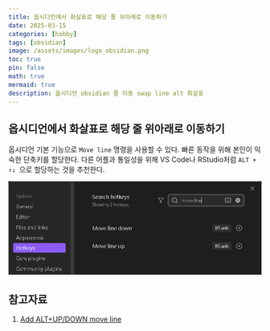 ```yaml
---
title: 옵시디언에서 화살표로 해당 줄 위아래로 이동하기
date: 2025-03-15 
categories: [hobby]
tags: [obsidian]
image: /assets/images/logo_obsidian.png
toc: true
pin: false
math: true
mermaid: true
description: 옵시디언 obsidian 줄 이동 swap line alt 화살표
---
```


## 옵시디언에서 화살표로 해당 줄 위아래로 이동하기

옵시디언 기본 기능으로 `Move line` 명령을 사용할 수 있다. 빠른 동작을 위해 본인이 익숙한 단축키를 할당한다. 다른 어플과 통일성을 위해 VS Code나 RStudio처럼 `ALT + ↑↓ `으로 할당하는 것을 추천한다.

![Move line](/assets/images/2025-03-15-swap-line-in-obsidian.png)

## 참고자료
1. [Add ALT+UP/DOWN move line](https://forum.obsidian.md/t/add-alt-up-down-move-line/30550)

